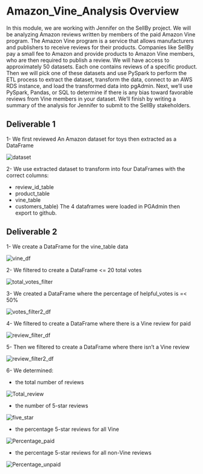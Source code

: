 # Amazon_Vine_Analysis Overview
In this module, we are working with Jennifer on the SellBy project. We will be analyzing Amazon reviews written by members of the paid Amazon Vine program. The Amazon Vine program is a service that allows manufacturers and publishers to receive reviews for their products. Companies like SellBy pay a small fee to Amazon and provide products to Amazon Vine members, who are then required to publish a review.  We will have access to approximately 50 datasets. Each one contains reviews of a specific product. Then we will pick one of these datasets and use PySpark to perform the ETL process to extract the dataset, transform the data, connect to an AWS RDS instance, and load the transformed data into pgAdmin. Next, we’ll use PySpark, Pandas, or SQL to determine if there is any bias toward favorable reviews from Vine members in your dataset. We’ll finish by writing a summary of the analysis for Jennifer to submit to the SellBy stakeholders.
## Deliverable 1
1- We first reviewed An Amazon dataset for toys then extracted as a DataFrame 

![dataset](https://user-images.githubusercontent.com/103543959/192582654-0b3fef20-83bc-45b4-9533-e86721923897.png)

2- We use extracted dataset to transform into four DataFrames with the correct columns: 
- review_id_table
- product_table
- vine_table
- customers_table)
The 4 dataframes were loaded in PGAdmin then export to github.
## Deliverable 2
1- We create a DataFrame for the vine_table data 

![vine_df](https://user-images.githubusercontent.com/103543959/192584627-30c77bd8-e24d-466b-8dc1-f23a3482026c.png)

2- We filtered to create a DataFrame <= 20 total votes

![total_votes_filter](https://user-images.githubusercontent.com/103543959/192584703-16afc953-e54f-411d-9e58-51bc29d90bb1.png)

3- We created a DataFrame where the percentage of helpful_votes is =< 50%

![votes_filter2_df](https://user-images.githubusercontent.com/103543959/192584758-92f2d637-96f0-4a66-8a64-20a581fd88b3.png)

4- We filtered to create a DataFrame where there is a Vine review for paid

![review_filter_df](https://user-images.githubusercontent.com/103543959/192585082-c0b44456-fc48-49a1-bfce-fc9ed3cbca26.png)

5- Then we filtered to create a DataFrame where there isn’t a Vine review

![review_filter2_df](https://user-images.githubusercontent.com/103543959/192585108-64ff63d4-75f8-4c7f-b501-cc9cfc2d5fe7.png)

6- We determined: 
- the total number of reviews

![Total_review](https://user-images.githubusercontent.com/103543959/192583470-4e20e069-931f-4a64-ba09-69416c9dc2df.png)

- the number of 5-star reviews

![five_star](https://user-images.githubusercontent.com/103543959/192584064-858da0a0-b4d6-40e1-a2d7-9023381067a6.png)

- the percentage 5-star reviews for all Vine 

![Percentage_paid](https://user-images.githubusercontent.com/103543959/192584374-f831609b-c402-4148-8262-3f5c636833a0.png)

- the percentage 5-star reviews for all non-Vine reviews

![Percentage_unpaid](https://user-images.githubusercontent.com/103543959/192584563-26bdfa7b-c729-4e58-874d-5abc00ee597f.png)
